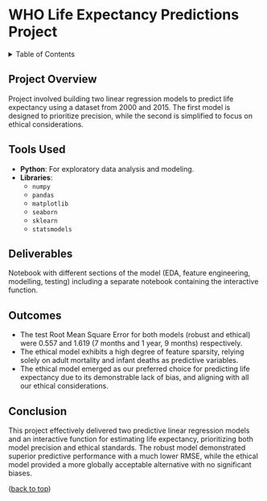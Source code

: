 <a id="readme-top"></a> 

# WHO Life Expectancy Predictions Project

<!-- TABLE OF CONTENTS -->
<details>
  <summary>Table of Contents</summary>
  <ol>
    <li>
      <a href="#project-overview">Project Overview</a>
    </li>
    <li>
      <a href="#tools-used">Tools Used</a>
    </li>
    <li>
      <a href="#deliverables">Deliverables</a>
    </li>
    <li>
      <a href="#outcomes">Outcomes</a>
    </li>
    <li>
      <a href="#conclusion">Conclusion</a>
  </ol>
</details>



<!-- PROJECT OVERVIEW -->
## Project Overview

Project involved building two linear regression models to predict life expectancy using a dataset from 2000 and 2015. The first model is designed to prioritize precision, while the second is simplified to focus on ethical considerations. 



<!-- Tools Used -->
## Tools Used

* **Python**: For exploratory data analysis and modeling.
* **Libraries**:
  * `numpy`
  * `pandas`
  * `matplotlib`
  * `seaborn`
  * `sklearn`
  * `statsmodels`



<!-- Deliverables -->
## Deliverables

Notebook with different sections of the model (EDA, feature engineering, modelling, testing) including a separate notebook containing the interactive function.




<!-- Outcomes -->
## Outcomes

* The test Root Mean Square Error for both models (robust and ethical) were 0.557 and 1.619 (7 months and 1 year, 9 months) respectively.
* The ethical model exhibits a high degree of feature sparsity, relying solely on adult mortality and infant deaths as predictive variables.
* The ethical model emerged as our preferred choice for predicting life expectancy due to its demonstrable lack of bias, and aligning with all our ethical considerations.



<!-- Conclusion -->
## Conclusion

This project effectively delivered two predictive linear regression models and an interactive function for estimating life expectancy, prioritizing both model precision and ethical standards. The robust model demonstrated superior predictive performance with a much lower RMSE, while the ethical model provided a more globally acceptable alternative with no significant biases.


<p align="left">(<a href="#readme-top">back to top</a>)</p>

